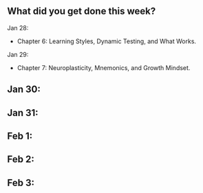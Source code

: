 **What did you get done this week?**
-

Jan 28:
- Chapter 6: Learning Styles, Dynamic Testing, and What Works.

Jan 29:
- Chapter 7: Neuroplasticity, Mnemonics, and Growth Mindset.

Jan 30: 
- 

Jan 31:
- 

Feb 1:
- 

Feb 2:
- 

Feb 3:
- 
